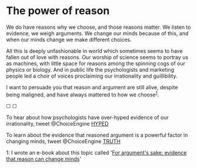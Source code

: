 # The power of reason

We do have reasons why we choose, and those reasons matter. We listen to evidence, we weigh arguments. We change our minds because of this, and when our minds change we make different choices. 

All this is deeply unfashionable in world which sometimes seems to have fallen out of love with reasons. Our worship of science seems to portray us as machines, with little space for reasons among the spinning cogs of our physics or biology. And in public life the psychologists and marketing people led a choir of voices proclaiming our irrationality and guillibility.

I want to persuade you that reason and argument are still alive, despite being maligned, and have always mattered to how we choose<sup>[1](#footnote1)</sup>.

&#9744; &#9744;

To hear about how psychologists have over-hyped evidence of our irrationality, tweet @ChoiceEngine [HYPED](https://twitter.com/intent/tweet?text=@ChoiceEngine%20HYPED)

To learn about the evidence that reasoned argument is a powerful factor in changing minds, tweet @ChoiceEngine [TRUTH](https://twitter.com/intent/tweet?text=@ChoiceEngine%20TRUTH)



<a name="footnote1">1</a>: I wrote an e-book about this topic called '[For argument's sake: evidence that reason can change minds](https://www.amazon.co.uk/arguments-sake-evidence-reason-change-ebook/dp/B010O1Z018)'